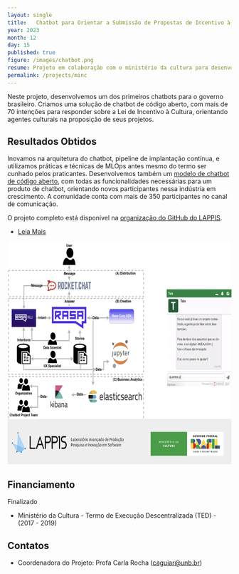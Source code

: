 ```yaml
---
layout: single
title:   Chatbot para Orientar a Submissão de Propostas de Incentivo à Cultura - Ministério da Cultura (2017-2019)
year: 2023
month: 12
day: 15
published: true
figure: /images/chatbot.png
resume: Projeto em colaboração com o ministério da cultura para desenvolver um dos primeiros chatbots de software livre e usando modelos de machine learning  na esfera pública. Pesquisa em DevOps, MLOps, chatbots, visualização de dados.
permalink: /projects/minc
---
```



Neste projeto, desenvolvemos um dos primeiros chatbots para o governo brasileiro. Criamos uma solução de chatbot de código aberto, com mais de 70 intenções para responder sobre a Lei de Incentivo à Cultura, orientando agentes culturais na proposição de seus projetos.


## Resultados Obtidos

Inovamos na arquitetura do chatbot, pipeline de implantação contínua, e utilizamos práticas e técnicas de MLOps antes mesmo do termo ser cunhado pelos praticantes. Desenvolvemos também um [modelo de chatbot de código aberto](https://github.com/lappis-unb/rasa-ptbr-boilerplate), com todas as funcionalidades necessárias para um produto de chatbot, orientando novos participantes nessa indústria em crescimento. A comunidade conta com mais de 350 participantes no canal de comunicação.

O projeto completo está disponível na [organização do GitHub do LAPPIS](https://github.com/lappis-unb).


- [Leia Mais](https://medium.com/@lappisunbfga/framework-de-assistente-virtual-do-laboratório-lappis-951aafcdbbdd)



<img src="/images/chatbot.png" alt="Arquitetura " style="height: 500px;" />

## Financiamento

Finalizado
- Ministério da Cultura - Termo de Execução Descentralizada (TED) - (2017 - 2019)



## Contatos

- Coordenadora do Projeto: Profa Carla Rocha ([caguiar@unb.br](caguiar@unb.br))